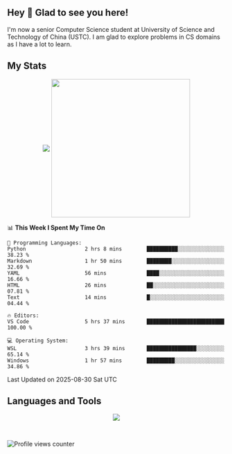 ## Hey 👋  Glad to see you here!

I'm now a senior Computer Science student at University of Science and Technology of China (USTC). I am glad to explore problems in CS domains as I have a lot to learn.

## My Stats  

<p align="center">
 <img align="middle" src="https://vercel-himalalps.vercel.app/api?username=himalalps&show_icons=true&count_private=true&theme=transparent&rank_icon=github" />
 <img align="middle" src="https://vercel-himalalps.vercel.app/api/top-langs/?username=himalalps&layout=donut&theme=transparent&hide=javascript" width=320 />
</p>

<!--START_SECTION:waka-->
📊 **This Week I Spent My Time On** 

```text
💬 Programming Languages: 
Python                   2 hrs 8 mins        ██████████░░░░░░░░░░░░░░░   38.23 % 
Markdown                 1 hr 50 mins        ████████░░░░░░░░░░░░░░░░░   32.69 % 
YAML                     56 mins             ████░░░░░░░░░░░░░░░░░░░░░   16.66 % 
HTML                     26 mins             ██░░░░░░░░░░░░░░░░░░░░░░░   07.81 % 
Text                     14 mins             █░░░░░░░░░░░░░░░░░░░░░░░░   04.44 % 

🔥 Editors: 
VS Code                  5 hrs 37 mins       █████████████████████████   100.00 % 

💻 Operating System: 
WSL                      3 hrs 39 mins       ████████████████░░░░░░░░░   65.14 % 
Windows                  1 hr 57 mins        █████████░░░░░░░░░░░░░░░░   34.86 % 
```


 Last Updated on 2025-08-30 Sat UTC
<!--END_SECTION:waka-->

## Languages and Tools

<p align="center">
 <img src="https://skillicons.dev/icons?i=css,html,cpp,c,python,rust,mysql,androidstudio,bash,pytorch,linux,docker,git,md,latex,photoshop,premiere&perline=20" />
</p>

<br/>

![Profile views counter](https://komarev.com/ghpvc/?username=himalalps&&style=flat-square)

<!-- <div align="center">Generated using <a href="https://profilinator.rishav.dev/" target="_blank">Github Profilinator</a></div> -- >
